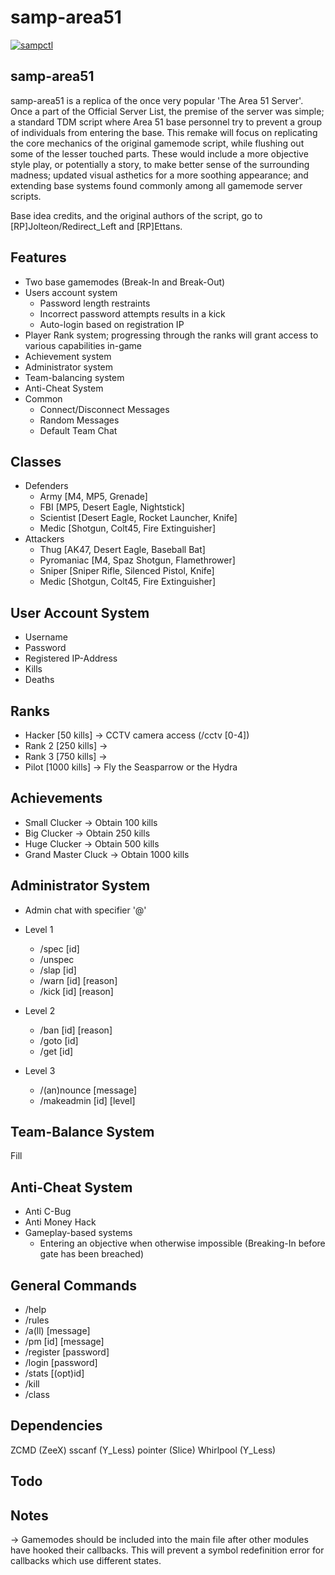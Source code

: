 # samp-area51

[![sampctl](https://img.shields.io/badge/sampctl-samp--area51-2f2f2f.svg?style=for-the-badge)](https://github.com/bwhitmire55/samp-area51)

<!--
Short description of your library, why it's useful, some examples, pictures or
videos. Link to your forum release thread too.

Remember: You can use "forumfmt" to convert this readme to forum BBCode!

What the sections below should be used for:

`## Installation`: Leave this section un-edited unless you have some specific
additional installation procedure.

`## Testing`: Whether your library is tested with a simple `main()` and `print`,
unit-tested, or demonstrated via prompting the player to connect, you should
include some basic information for users to try out your code in some way.

And finally, maintaining your version number`:

* Follow [Semantic Versioning](https://semver.org/)
* When you release a new version, update `VERSION` and `git tag` it
* Versioning is important for sampctl to use the version control features

Happy Pawning!
-->

## samp-area51

samp-area51 is a replica of the once very popular 'The Area 51 Server'. Once a part of the Official Server List, the premise of the server was simple; a standard TDM script where Area 51 base personnel try to prevent a group of individuals from entering the base. This remake will focus on replicating the core mechanics of the original gamemode script, while flushing out some of the lesser touched parts. These would include a more objective style play, or potentially a story, to make better sense of the surrounding madness; updated visual asthetics for a more soothing appearance; and extending base systems found commonly among all gamemode server scripts.

Base idea credits, and the original authors of the script, go to [RP]Jolteon/Redirect_Left and [RP]Ettans. 

## Features

* Two base gamemodes (Break-In and Break-Out)
* Users account system
    * Password length restraints
    * Incorrect password attempts results in a kick
    * Auto-login based on registration IP
* Player Rank system; progressing through the ranks will grant access to various capabilities in-game
* Achievement system
* Administrator system
* Team-balancing system
* Anti-Cheat System
* Common
    * Connect/Disconnect Messages
    * Random Messages
    * Default Team Chat

## Classes

* Defenders
    * Army [M4, MP5, Grenade]
    * FBI [MP5, Desert Eagle, Nightstick]
    * Scientist [Desert Eagle, Rocket Launcher, Knife]
    * Medic [Shotgun, Colt45, Fire Extinguisher]
* Attackers
    * Thug [AK47, Desert Eagle, Baseball Bat]
    * Pyromaniac [M4, Spaz Shotgun, Flamethrower]
    * Sniper [Sniper Rifle, Silenced Pistol, Knife]
    * Medic [Shotgun, Colt45, Fire Extinguisher]

## User Account System

* Username
* Password
* Registered IP-Address
* Kills
* Deaths

## Ranks

* Hacker [50 kills]     -> CCTV camera access (/cctv [0-4])
* Rank 2 [250 kills]    -> 
* Rank 3 [750 kills]    -> 
* Pilot [1000 kills]    -> Fly the Seasparrow or the Hydra

## Achievements

* Small Clucker         -> Obtain 100 kills
* Big Clucker           -> Obtain 250 kills
* Huge Clucker          -> Obtain 500 kills
* Grand Master Cluck    -> Obtain 1000 kills

## Administrator System

* Admin chat with specifier '@'

* Level 1
    * /spec [id]
    * /unspec
    * /slap [id]
    * /warn [id] [reason]
    * /kick [id] [reason]
* Level 2
    * /ban [id] [reason]
    * /goto [id]
    * /get [id]
* Level 3
    * /(an)nounce [message]
    * /makeadmin [id] [level]

## Team-Balance System

Fill

## Anti-Cheat System

* Anti C-Bug
* Anti Money Hack
* Gameplay-based systems
    * Entering an objective when otherwise impossible (Breaking-In before gate has been breached)

## General Commands

* /help
* /rules
* /a(ll) [message]
* /pm [id] [message]
* /register [password]
* /login [password]
* /stats [(opt)id]
* /kill
* /class

## Dependencies

ZCMD (ZeeX)
sscanf (Y_Less)
pointer (Slice)
Whirlpool (Y_Less)

## Todo

## Notes

-> Gamemodes should be included into the main file after other modules have hooked their callbacks. This will prevent a symbol redefinition error for callbacks which use different states.